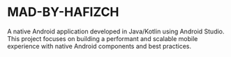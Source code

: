 # MAD-BY-HAFIZCH
A native Android application developed in Java/Kotlin using Android Studio. This project focuses on building a performant and scalable mobile experience with native Android components and best practices.
